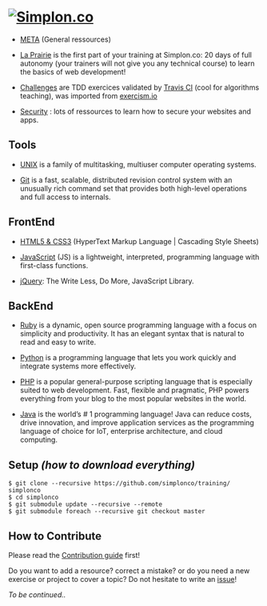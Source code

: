 # [![Simplon.co](https://media.licdn.com/media/AAEAAQAAAAAAAAM8AAAAJGQyOGZhZmIxLWU4YzUtNDViMi1iZTA0LTUwZWY0NzBkODI4NA.png)](http://simplon.co/)
   
* [META](https://github.com/simplonco/meta-training) (General ressources)

* [La Prairie](https://github.com/simplonco/prairie) is the first part of your training at Simplon.co: 20 days of full autonomy (your trainers will not give you any technical course) to learn the basics of web development!

* [Challenges](https://github.com/simplonco/challenges) are TDD exercices validated by [Travis CI](https://travis-ci.org/) (cool for algorithms teaching), was imported from [exercism.io](http://exercism.io/)

* [Security](https://github.com/simplonco/security-training) : lots of ressources to learn how to secure your websites and apps. 

## Tools 

* [UNIX](https://github.com/simplonco/unix-training)
  is a family of multitasking, multiuser computer operating systems.

* [Git](https://github.com/simplonco/git-training)
  is a fast, scalable, distributed revision control
  system with an unusually rich command set that provides both
  high-level operations and full access to internals.

## FrontEnd

* [HTML5 & CSS3](https://github.com/simplonco/html-css-training)
  (HyperText Markup Language | Cascading Style Sheets)

* [JavaScript](https://github.com/simplonco/js-training)
  (JS) is a lightweight, interpreted, programming language with first-class functions.

* [jQuery](https://github.com/simplonco/jquery-training):
  The Write Less, Do More, JavaScript Library.

## BackEnd

* [Ruby](https://github.com/simplonco/ruby-training)
  is a dynamic, open source programming language with a focus on simplicity and productivity.
  It has an elegant syntax that is natural to read and easy to write. 

* [Python](https://github.com/simplonco/python-training)
  is a programming language that lets you work quickly and integrate systems more effectively.

* [PHP](https://github.com/simplonco/php-training)
  is a popular general-purpose scripting language that is especially suited to web development.
  Fast, flexible and pragmatic, PHP powers everything from your blog to the most popular websites in the world.

* [Java](https://github.com/simplonco/java-training)
  is the world’s # 1 programming language!
  Java can reduce costs, drive innovation, and improve application services as the programming language of choice for IoT, enterprise architecture, and cloud computing.

## Setup _(how to download everything)_

```shell
$ git clone --recursive https://github.com/simplonco/training/ simplonco
$ cd simplonco
$ git submodule update --recursive --remote
$ git submodule foreach --recursive git checkout master
```

## How to Contribute

Please read the [Contribution guide](https://github.com/simplonco/training/blob/master/CONTRIBUTING.md) first!

Do you want to add a resource? correct a mistake? or do you need a new exercise or project to cover a topic?
Do not hesitate to write an [issue](https://github.com/simplonco/training/issues)!

_To be continued.._
